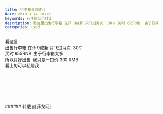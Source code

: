 ```yaml
---
title: 行李箱低价转让
date: 2019-1-14 18:40
keywords: 行李箱低价转让
description: 看这里出售行李箱 在菲 9成新 只飞过两次  30寸 买时 655RNB  由于行李箱太多 所以只好出售  我只是一口价 300 RMB 看上的可以私聊我 
categories: used
---
```

<td class="t_f" id="postmessage_2691152">

看这里<br/>
出售行李箱 在菲 9成新 只飞过两次  30寸 <br/>
买时 655RNB  由于行李箱太多 <br/>
所以只好出售  我只是一口价 300 RMB <br/>
看上的可以私聊我 <br/>
<br/>
<img alt="" border="0" class="zoom" data-cf-modified-0f466a6ca56bb73bd9438456-="" file="http://www.flw.ph/data/appbyme/upload/image/201901/14/Y4tXrwAs8Wca.jpg" id="aimg_JADi6" lazyloadthumb="1" onclick="" onmouseover="" src="http://www.flw.ph/data/appbyme/upload/image/201901/14/Y4tXrwAs8Wca.jpg"/><br/>
<br/>
<img alt="" border="0" class="zoom" data-cf-modified-0f466a6ca56bb73bd9438456-="" file="http://www.flw.ph/data/appbyme/upload/image/201901/14/fezF4I4tlTAJ.jpg" id="aimg_LIwWH" lazyloadthumb="1" onclick="" onmouseover="" src="http://www.flw.ph/data/appbyme/upload/image/201901/14/fezF4I4tlTAJ.jpg"/><br/>
<br/>
<img alt="" border="0" class="zoom" data-cf-modified-0f466a6ca56bb73bd9438456-="" file="http://www.flw.ph/data/appbyme/upload/image/201901/14/4ynIHH53yzFy.jpg" id="aimg_bh5Rf" lazyloadthumb="1" onclick="" onmouseover="" src="http://www.flw.ph/data/appbyme/upload/image/201901/14/4ynIHH53yzFy.jpg"/><br/>
<br/>
<img alt="" border="0" class="zoom" data-cf-modified-0f466a6ca56bb73bd9438456-="" file="http://www.flw.ph/data/appbyme/upload/image/201901/14/imTjjbCT6yeW.jpg" id="aimg_IX87z" lazyloadthumb="1" onclick="" onmouseover="" src="http://www.flw.ph/data/appbyme/upload/image/201901/14/imTjjbCT6yeW.jpg"/><br/>
<br/>
<img alt="" border="0" class="zoom" data-cf-modified-0f466a6ca56bb73bd9438456-="" file="http://www.flw.ph/data/appbyme/upload/image/201901/14/GBddQJhpxP54.jpg" id="aimg_K4485" lazyloadthumb="1" onclick="" onmouseover="" src="http://www.flw.ph/data/appbyme/upload/image/201901/14/GBddQJhpxP54.jpg"/><br/>
<br/>
</td>
###### 转载自[菲龙网]